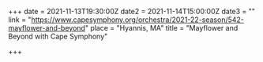 +++
date = 2021-11-13T19:30:00Z
date2 = 2021-11-14T15:00:00Z
date3 = ""
link = "https://www.capesymphony.org/orchestra/2021-22-season/542-mayflower-and-beyond"
place = "Hyannis, MA"
title = "Mayflower and Beyond with Cape Symphony"

+++
